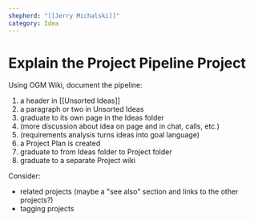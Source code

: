 ```yaml
---
shepherd: "[[Jerry Michalski]]"
category: Idea
---
```

# Explain the Project Pipeline Project

Using OGM Wiki, document the pipeline:

1. a header in [[Unsorted Ideas]]
1. a paragraph or two in Unsorted Ideas
1. graduate to its own page in the Ideas folder
1. (more discussion about idea on page and in chat, calls, etc.)
1. (requirements analysis turns ideas into goal language)
1. a Project Plan is created
1. graduate to from Ideas folder to Project folder
1. graduate to a separate Project wiki

Consider:

- related projects (maybe a "see also" section and links to the other projects?)
- tagging projects